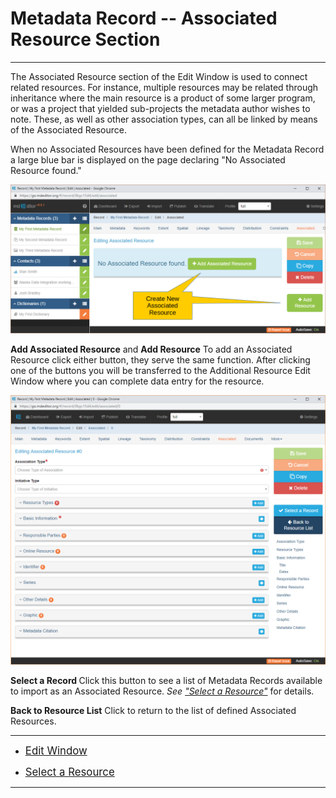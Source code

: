# Metadata Record -- Associated Resource Section
---

The <span class="md-section">Associated Resource</span> section of the <span class="md-window">Edit Window</span> is used to connect related resources.  For instance, multiple resources may be related through inheritance where the main resource is a product of some larger program, or was a project that yielded sub-projects the metadata author wishes to note. These, as well as other association types, can all be linked by means of the <span class="md-panel">Associated Resource</span>.   

When no <span class="md-panel">Associated Resources</span> have been defined for the <span class="md-panel">Metadata Record</span> a large blue bar is displayed on the page declaring "No Associated Resource found."  

![Associated Section with no Associated Resources Defined](/assets/reference/edit-objects/metadata/associated/associated-start.png)

<strong class="btn btn-success btn-xs"> <i class="fa fa-plus"> </i> Add Associated Resource</strong> and <strong class="btn btn-success btn-xs"> <i class="fa fa-plus"> </i> Add Resource</strong>  To add an <span class="md-panel">Associated Resource</span> click either button, they serve the same function.  After clicking one of the buttons you will be transferred to the <span class="md-panel">Additional Resource</span> <span class="md-window">Edit Window</span> where you can complete data entry for the resource.  

![Associated Resource Edit Window](/assets/reference/edit-objects/metadata/associated/associated-editWindow.png)

<strong class="btn btn-info btn-xs"> <i class="fa fa-check"> </i> Select a Record </strong> Click this button to see a list of <span class="md-panel">Metadata Records</span> available to import as an <span class="md-panel">Associated Resource</span>.   *See ["Select a Resource"](selectResource-panel.md)* for details.

<strong class="btn btn-primary btn-xs"> <i class="fa fa-arrow-left"> </i> Back to Resource List</strong> Click to return to the list of defined <span class="md-panel">Associated Resources</span>. 

---

 * [<span class="md-panel" style="font-size: larger">Edit Window</span>](editWindow-panel.md)

 * [<span class="md-panel" style="font-size: larger">Select a Resource</span>](selectResource-panel.md)

---